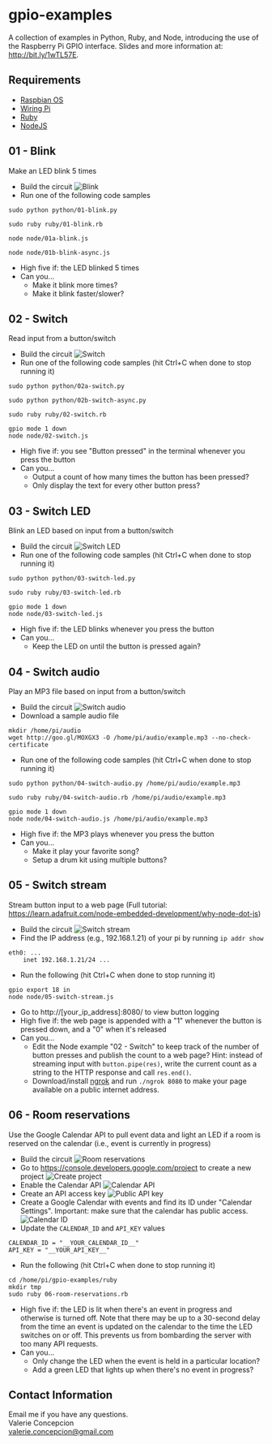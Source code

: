 gpio-examples
=============
A collection of examples in Python, Ruby, and Node, introducing the use of the Raspberry Pi GPIO interface.
Slides and more information at: http://bit.ly/1wTL57E.

## Requirements
* [Raspbian OS](http://www.raspberrypi.org/downloads/)
* [Wiring Pi](http://wiringpi.com/)
* [Ruby](https://www.ruby-lang.org/en/documentation/installation/#apt)
* [NodeJS](https://github.com/joyent/node/wiki/Installing-Node.js-via-package-manager#debian-and-ubuntu-based-linux-distributions)

## 01 - Blink
Make an LED blink 5 times

* Build the circuit
![Blink](/img/01-blink.png?raw=true "Blink")
* Run one of the following code samples
```
sudo python python/01-blink.py

sudo ruby ruby/01-blink.rb

node node/01a-blink.js

node node/01b-blink-async.js
```
* High five if: the LED blinked 5 times
* Can you...
  * Make it blink more times?
  * Make it blink faster/slower?

## 02 - Switch
Read input from a button/switch

* Build the circuit
![Switch](/img/02-switch.png?raw=true "Switch")
* Run one of the following code samples (hit Ctrl+C when done to stop running it)

```
sudo python python/02a-switch.py

sudo python python/02b-switch-async.py

sudo ruby ruby/02-switch.rb

gpio mode 1 down
node node/02-switch.js
```
* High five if: you see "Button pressed" in the terminal whenever you press the button
* Can you...
  * Output a count of how many times the button has been pressed?
  * Only display the text for every other button press?

## 03 - Switch LED
Blink an LED based on input from a button/switch

* Build the circuit
![Switch LED](/img/03-switch-led.png?raw=true "Switch LED")
* Run one of the following code samples (hit Ctrl+C when done to stop running it)

```
sudo python python/03-switch-led.py

sudo ruby ruby/03-switch-led.rb

gpio mode 1 down
node node/03-switch-led.js
```
* High five if: the LED blinks whenever you press the button
* Can you...
  * Keep the LED on until the button is pressed again?

## 04 - Switch audio
Play an MP3 file based on input from a button/switch

* Build the circuit
![Switch audio](/img/04-switch-audio.png?raw=true "Switch audio")
* Download a sample audio file
```
mkdir /home/pi/audio
wget http://goo.gl/MOXGX3 -O /home/pi/audio/example.mp3 --no-check-certificate
```
* Run one of the following code samples (hit Ctrl+C when done to stop running it)

```
sudo python python/04-switch-audio.py /home/pi/audio/example.mp3

sudo ruby ruby/04-switch-audio.rb /home/pi/audio/example.mp3

gpio mode 1 down
node node/04-switch-audio.js /home/pi/audio/example.mp3
```
* High five if: the MP3 plays whenever you press the button
* Can you...
  * Make it play your favorite song?
  * Setup a drum kit using multiple buttons?

## 05 - Switch stream
Stream button input to a web page (Full tutorial: https://learn.adafruit.com/node-embedded-development/why-node-dot-js)

* Build the circuit
![Switch stream](/img/05-switch-stream.png?raw=true "Switch stream")
* Find the IP address (e.g., 192.168.1.21) of your pi by running `ip addr show`
```
eth0: ...
    inet 192.168.1.21/24 ...
```
* Run the following (hit Ctrl+C when done to stop running it)

```
gpio export 18 in
node node/05-switch-stream.js
```
* Go to http://[your_ip_address]:8080/ to view button logging
* High five if: the web page is appended with a "1" whenever the button is pressed down, and a "0" when it's released
* Can you...
  * Edit the Node example "02 - Switch" to keep track of the number of button presses and publish the count to a web page? Hint: instead of streaming input with `button.pipe(res)`, write the current count as a string to the HTTP response and call `res.end()`.
  * Download/install [ngrok](https://ngrok.com) and run `./ngrok 8080` to make your page available on a public internet address.

## 06 - Room reservations
Use the Google Calendar API to pull event data and light an LED if a
room is reserved on the calendar (i.e., event is currently in progress)

* Build the circuit
![Room reservations](/img/06-room-reservations.png?raw=true "Room reservations")
* Go to https://console.developers.google.com/project to create a new project
![Create project](/img/create-project.png?raw=true "Create project")
* Enable the Calendar API
![Calendar API](/img/calendar-api.png?raw=true "Calendar API")
* Create an API access key
![Public API key](/img/public-api-key.png?raw=true "Public API key")
* Create a Google Calendar with events and find its ID under "Calendar Settings". Important: make sure that the calendar has public access.
![Calendar ID](/img/calendar-id.png?raw=true "Calendar ID")
* Update the `CALENDAR_ID` and `API_KEY` values
```
CALENDAR_ID = "__YOUR_CALENDAR_ID__"
API_KEY = "__YOUR_API_KEY__"
```
* Run the following (hit Ctrl+C when done to stop running it)

```
cd /home/pi/gpio-examples/ruby
mkdir tmp
sudo ruby 06-room-reservations.rb
```
* High five if: the LED is lit when there's an event in progress and otherwise is turned off. Note that there may be up to a 30-second delay from the time an event is updated on the calendar to the time the LED switches on or off. This prevents us from bombarding the server with too many API requests.
* Can you...
  * Only change the LED when the event is held in a particular location?
  * Add a green LED that lights up when there's no event in progress?


## Contact Information
Email me if you have any questions.<br />
Valerie Concepcion<br />
valerie.concepcion@gmail.com
